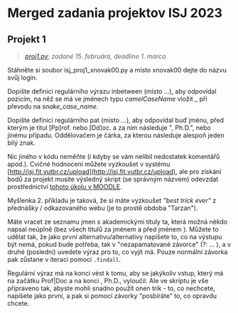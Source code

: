 # Merged zadania projektov ISJ 2023 #

## Projekt 1 ##

> *[proj1.py](proj1.py); zadané 15. februára, deadline 1. marca*

Stáhněte si soubor isj_proj1_xnovak00.py a místo xnovak00 dejte do názvu svůj login.

Dopište definici regulárního výrazu inbetween (místo ...), aby odpovídal pozicím, na něž se má ve jménech typu *camelCaseName* vložit _ při převodu na *snake_case_name*.

Dopište definici regulárního pat (místo ...), aby odpovídal buď jménu, před kterým je titul \[Pp\]rof. nebo \[Dd\]oc. a za ním následuje ", Ph.D.", nebo jinému případu.
Oddělovačem je čárka, za kterou následuje alespoň jeden bílý znak.

Nic jiného v kódu neměňte (i kdyby se vám nelíbil nedostatek komentářů apod.).
Cvičné hodnocení můžete vyzkoušet v systému [http://isj.fit.vutbr.cz/upload](http://isj.fit.vutbr.cz/upload), ale pro získání bodů za projekt musíte výsledný skript (se správným názvem) odevzdat prostřednictví [tohoto úkolu v MOODLE](https://moodle.vut.cz/mod/assign/view.php?id=304668).

Myšlenka 2. příkladu je taková, že si máte vyzkoušet *"best trick ever"* z přednášky / odkazovaného webu (je to prostě obdoba "Tarzan").

Máte vracet ze seznamu jmen s akademickými tituly ta, která možná někdo napsal neúplně (bez všech titulů za jménem a před jménem ).
Můžete to udělat tak, že jako první alternativu/alternativy napíšete to, co na výstupu být nemá, pokud bude potřeba, tak v "nezapamatované závorce" (?: ... ), a v druhé (poslední) uvedete výraz pro to, co vyjít má. Pouze normální závorka pak zůstane v iteraci pomocí `.findall`.

Regulární výraz má na konci vést k tomu, aby se jakýkoliv vstup, který má na začátku Prof|Doc a na konci , Ph.D., vyloučil. Ale ve skriptu je vše připraveno tak, abyste mohli snadno použít onen trik - to, co nechcete, napíšete jako první, a pak si pomocí závorky "posbíráte" to, co opravdu chcete.
